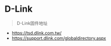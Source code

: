 # D-Link

> D-Link固件地址

- https://tsd.dlink.com.tw/
- https://support.dlink.com/globaldirectory.aspx